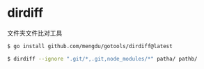 # dirdiff

文件夹文件比对工具

```sh
$ go install github.com/mengdu/gotools/dirdiff@latest

$ dirdiff --ignore ".git/*,.git,node_modules/*" patha/ pathb/
```
